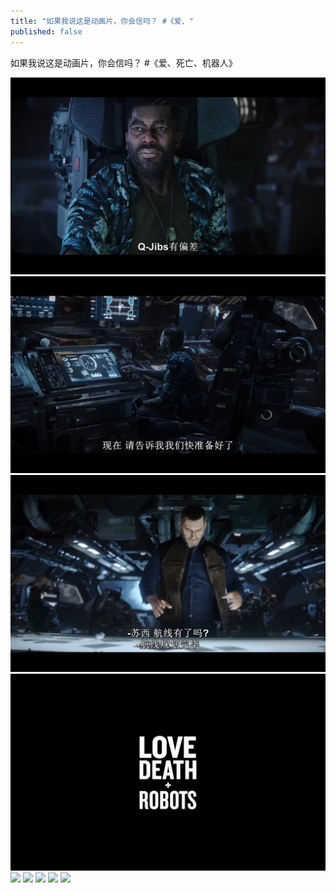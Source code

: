 ```yaml
---
title: "如果我说这是动画片，你会信吗？ #《爱、"
published: false
---
```

如果我说这是动画片，你会信吗？ #《爱、死亡、机器人》

![](./1.jpg)
![](./2.jpg)
![](./3.jpg)
![](./4.jpg)
![](./5.jpg)
![](./6.jpg)
![](./7.jpg)
![](./8.jpg)
![](./9.jpg)
